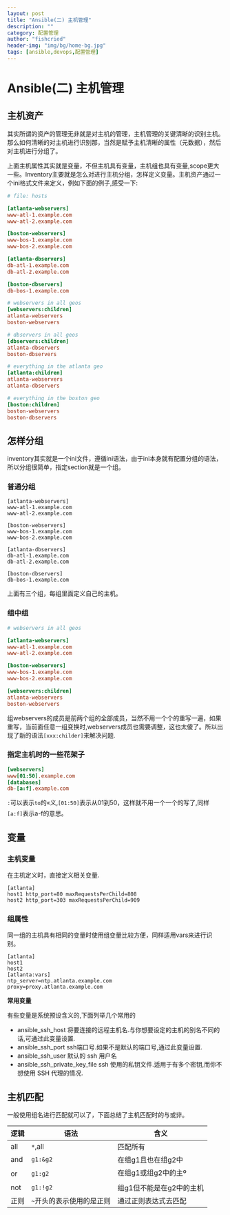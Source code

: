 ```yaml
---
layout: post
title: "Ansible(二) 主机管理"
description: ""
category: 配置管理
author: "fishcried"
header-img: "img/bg/home-bg.jpg"
tags: [ansible,devops,配置管理]
---
```


# Ansible(二) 主机管理

## 主机资产

其实所谓的资产的管理无非就是对主机的管理，主机管理的关键清晰的识别主机。那么如何清晰的对主机进行识别那，当然是赋予主机清晰的属性（元数据），然后对主机进行分组了。

上面主机属性其实就是变量，不但主机具有变量，主机组也具有变量,scope更大一些。Inventory主要就是怎么对进行主机分组，怎样定义变量。主机资产通过一个ini格式文件来定义，例如下面的例子,感受一下:


```ini
# file: hosts

[atlanta-webservers]
www-atl-1.example.com 
www-atl-2.example.com 

[boston-webservers]
www-bos-1.example.com
www-bos-2.example.com

[atlanta-dbservers]
db-atl-1.example.com
db-atl-2.example.com

[boston-dbservers]
db-bos-1.example.com

# webservers in all geos
[webservers:children]
atlanta-webservers
boston-webservers

# dbservers in all geos
[dbservers:children]
atlanta-dbservers
boston-dbservers

# everything in the atlanta geo
[atlanta:children]
atlanta-webservers
atlanta-dbservers

# everything in the boston geo
[boston:children]
boston-webservers
boston-dbservers
```

## 怎样分组

inventory其实就是一个ini文件，遵循ini语法，由于ini本身就有配置分组的语法，所以分组很简单，指定section就是一个组。

### 普通分组

```
[atlanta-webservers]
www-atl-1.example.com 
www-atl-2.example.com 

[boston-webservers]
www-bos-1.example.com
www-bos-2.example.com

[atlanta-dbservers]
db-atl-1.example.com
db-atl-2.example.com

[boston-dbservers]
db-bos-1.example.com
```

上面有三个组，每组里面定义自己的主机。

### 组中组
```ini
# webservers in all geos

[atlanta-webservers]
www-atl-1.example.com 
www-atl-2.example.com 

[boston-webservers]
www-bos-1.example.com
www-bos-2.example.com

[webservers:children]
atlanta-webservers
boston-webservers
```


组webservers的成员是前两个组的全部成员，当然不用一个个的重写一遍，如果重写，当前面任意一组变换时,webservers成员也需要调整，这也太傻了。所以出现了新的语法`[xxx:childer]`来解决问题.

### 指定主机时的一些花架子

```ini
[webservers]
www[01:50].example.com
[databases]
db-[a:f].example.com
```

`:`可以表示`to`的«义,`[01:50]`表示从01到50，这样就不用一个一个的写了,同样`[a:f]`表示a-f的意思。

## 变量

### 主机变量

在主机定义时，直接定义相关变量.
```
[atlanta]
host1 http_port=80 maxRequestsPerChild=808
host2 http_port=303 maxRequestsPerChild=909
```

### 组属性

同一组的主机具有相同的变量时使用组变量比较方便，同样适用vars来进行识别。

```
[atlanta]
host1
host2
[atlanta:vars]
ntp_server=ntp.atlanta.example.com
proxy=proxy.atlanta.example.com
```

**常用变量**

有些变量是系统预设含义的,下面列举几个常用的

- ansible_ssh_host 将要连接的远程主机名.与你想要设定的主机的别名不同的话,可通过此变量设置.
- ansible_ssh_port ssh端口号.如果不是默认的端口号,通过此变量设置.
- ansible_ssh_user 默认的 ssh 用户名
- ansible_ssh_private_key_file ssh 使用的私钥文件.适用于有多个密钥,而你不想使用 SSH 代理的情况.




## 主机匹配

一般使用组名进行匹配就可以了，下面总结了主机匹配时的与或非。

| 逻辑 | 语法 |  含义  |
|------|------|--------|
| all  | `*`,all | 匹配所有 |
| and  | `g1:&g2` | 在组g1且也在组g2中 |
| or  | `g1:g2` | 在组g1或组g2中的主º|
| not  | `g1:!g2` | 组g1但不能是在g2中的主机 |
| 正则  | `~`开头的表示使用的是正则  | 通过正则表达式去匹配 |

